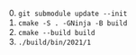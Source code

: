 0. `git submodule update --init`
1. `cmake -S . -GNinja -B build`
3. `cmake --build build`
4. `./build/bin/2021/1`
